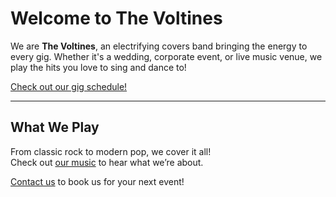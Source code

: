 # Welcome to The Voltines

We are **The Voltines**, an electrifying covers band bringing the energy to every gig. Whether it's a wedding, corporate event, or live music venue, we play the hits you love to sing and dance to!

[Check out our  gig schedule!](gigs.html)

---

## What We Play
From classic rock to modern pop, we cover it all!  
Check out [our music](music.html) to hear what we’re about.

[Contact us](contact.html) to book us for your next event!

